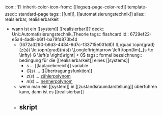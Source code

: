 icon:: 🏗
inherit-color-icon-from:: [[logseq-page-color-red]]
template-used:: standard-page
tags:: [[uni]], [[automatisierungstechnik]]
alias:: realsierbar, realisierbarkeit

- wann ist ein [[system]] [[realisierbar]]?
  deck:: Uni::Automatisierungstechnik_Theorie
  tags:: flashcard
  id:: 6729ef22-e5a4-4ad8-b6f1-ba79fd873b4d
	- ((672a3290-b9d3-4434-9d7c-133715e031d8)) $,\quad \opn{grad}(z(s)) \le \opn{grad}(n(s)) \Longleftrightarrow \left|\opn{lim}_{s \to \infty} G \left(s \right)\right| < 0$
	  tags:: formel
	  bezeichnung:: bedingung für die [[realisierbarkeit]] eines [[systems]]
		- $s$ ... [[laplacebereich]] variable
		- $G\left(s\right)$ ... [[Übertragungsfunktion]]
		- $z\left(s\right)$ ... [zählerpolynom]([[polynom]])
		- $n\left(s\right)$ ... [nennerpolynom]([[polynom]])
	- wenn man ein [[system]] in [[zustandsraumdarstellung]] überführen kann, dann ist es [[realisierbar]]
	- skript
		-